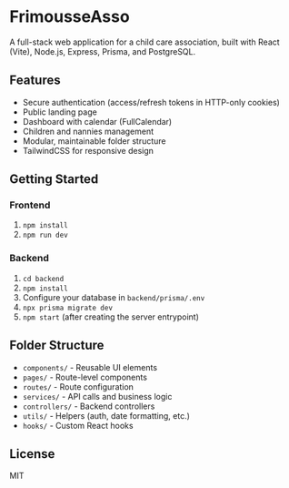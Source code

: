 # FrimousseAsso

A full-stack web application for a child care association, built with React (Vite), Node.js, Express, Prisma, and PostgreSQL.

## Features
- Secure authentication (access/refresh tokens in HTTP-only cookies)
- Public landing page
- Dashboard with calendar (FullCalendar)
- Children and nannies management
- Modular, maintainable folder structure
- TailwindCSS for responsive design

## Getting Started

### Frontend
1. `npm install`
2. `npm run dev`

### Backend
1. `cd backend`
2. `npm install`
3. Configure your database in `backend/prisma/.env`
4. `npx prisma migrate dev`
5. `npm start` (after creating the server entrypoint)

## Folder Structure
- `components/` - Reusable UI elements
- `pages/` - Route-level components
- `routes/` - Route configuration
- `services/` - API calls and business logic
- `controllers/` - Backend controllers
- `utils/` - Helpers (auth, date formatting, etc.)
- `hooks/` - Custom React hooks

## License
MIT
